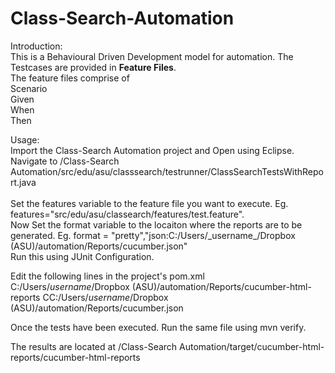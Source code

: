 # Class-Search-Automation
<p>
Introduction:<br>
This is a Behavioural Driven Development model for automation. The Testcases are provided in <b>Feature Files</b>.<br>
The feature files comprise of <br>
Scenario <br>
Given <br>
  When <br>
  Then <br>
</p>

<p>
Usage:<br>
Import the Class-Search Automation project and Open using Eclipse.<br>
Navigate to /Class-Search Automation/src/edu/asu/classsearch/testrunner/ClassSearchTestsWithReport.java <br><br>
Set the features variable to the feature file you want to execute. Eg. features="src/edu/asu/classearch/features/test.feature".<br>
Now Set the format variable to the locaiton where the reports are to be generated. Eg. format = "pretty","json:C:/Users/_username_/Dropbox (ASU)/automation/Reports/cucumber.json" <br>
Run this using JUnit Configuration.

Edit the following lines in the project's pom.xml
<outputDirectory>C:/Users/_username_/Dropbox (ASU)/automation/Reports/cucumber-html-reports</outputDirectory>
<cucumberOutput>CC:/Users/_username_/Dropbox (ASU)/automation/Reports/cucumber.json</cucumberOutput>
</p>
<p>
Once the tests have been executed. Run the same file using mvn verify.<br>

The results are located at /Class-Search Automation/target/cucumber-html-reports/cucumber-html-reports
</p>

